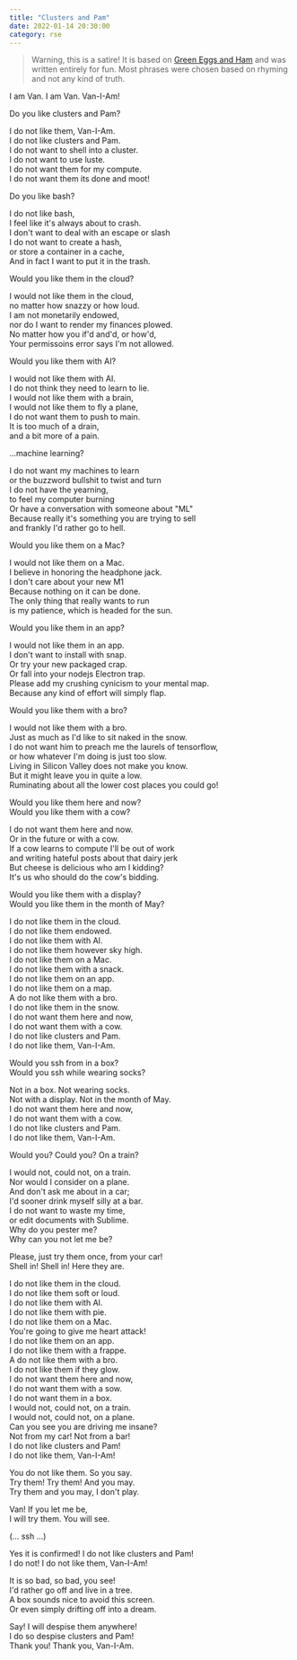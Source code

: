 ```yaml
---
title: "Clusters and Pam"
date: 2022-01-14 20:30:00
category: rse
---
```


<blockquote>Warning, this is a satire! It is based on <a href="https://en.wikipedia.org/wiki/Green_Eggs_and_Ham" target="_blank">Green Eggs and Ham</a> and was written entirely for fun. Most phrases were chosen based on rhyming and not any kind of truth.</blockquote>

I am Van. I am Van. Van-I-Am! <br>

Do you like clusters and Pam? <br>

I do not like them, Van-I-Am. <br>
I do not like clusters and Pam. <br>
I do not want to shell into a cluster. <br>
I do not want to use luste. <br>
I do not want them for my compute. <br>
I do not want them its done and moot! <br>

Do you like bash? <br>

I do not like bash, <br>
I feel like it's always about to crash. <br>
I don't want to deal with an escape or slash <br>
I do not want to create a hash, <br>
or store a container in a cache, <br>
And in fact I want to put it in the trash. <br>

Would you like them in the cloud? <br>

I would not like them in the cloud, <br>
no matter how snazzy or how loud. <br>
I am not monetarily endowed, <br>
nor do I want to render my finances plowed. <br>
No matter how you if'd and'd, or how'd, <br>
Your permissoins error says I'm not allowed. <br>

Would you like them with AI? <br>

I would not like them with AI. <br>
I do not think they need to learn to lie. <br>
I would not like them with a brain, <br>
I would not like them to fly a plane, <br>
I do not want them to push to main. <br>
It is too much of a drain, <br>
and a bit more of a pain. <br>

...machine learning? <br>

I do not want my machines to learn <br>
or the buzzword bullshit to twist and turn <br>
I do not have the yearning, <br>
to feel my computer burning <br>
Or have a conversation with someone about "ML" <br>
Because really it's something you are trying to sell <br>
and frankly I'd rather go to hell. <br>

Would you like them on a Mac? <br>

I would not like them on a Mac. <br>
I believe in honoring the headphone jack. <br>
I don't care about your new M1 <br>
Because nothing on it can be done. <br>
The only thing that really wants to run <br>
is my patience, which is headed for the sun. <br>

Would you like them in an app? <br>

I would not like them in an app. <br>
I don't want to install with snap. <br>
Or try your new packaged crap. <br>
Or fall into your nodejs Electron trap. <br>
Please add my crushing cynicism to your mental map. <br>
Because any kind of effort will simply flap. <br>

Would you like them with a bro? <br>

I would not like them with a bro. <br>
Just as much as I'd like to sit naked in the snow. <br>
I do not want him to preach me the laurels of tensorflow, <br>
or how whatever I'm doing is just too slow. <br>
Living in Silicon Valley does not make you know. <br>
But it might leave you in quite a low. <br>
Ruminating about all the lower cost places you could go! <br>

Would you like them here and now? <br>
Would you like them with a cow? <br>

I do not want them here and now. <br>
Or in the future or with a cow. <br>
If a cow learns to compute I'll be out of work <br>
and writing hateful posts about that dairy jerk <br>
But cheese is delicious who am I kidding? <br>
It's us who should do the cow's bidding. <br>

Would you like them with a display? <br>
Would you like them in the month of May? <br>

I do not like them in the cloud. <br>
I do not like them endowed. <br>
I do not like them with AI. <br>
I do not like them however sky high. <br>
I do not like them on a Mac. <br>
I do not like them with a snack. <br>
I do not like them on an app. <br>
I do not like them on a map. <br>
A do not like them with a bro. <br>
I do not like them in the snow. <br>
I do not want them here and now, <br>
I do not want them with a cow. <br>
I do not like clusters and Pam. <br>
I do not like them, Van-I-Am. <br>

Would you ssh from in a box? <br>
Would you ssh while wearing socks? <br>

Not in a box. Not wearing socks. <br>
Not with a display. Not in the month of May. <br>
I do not want them here and now, <br>
I do not want them with a cow. <br>
I do not like clusters and Pam. <br>
I do not like them, Van-I-Am. <br>

Would you? Could you? On a train? <br>

I would not, could not, on a train. <br>
Nor would I consider on a plane. <br>
And don't ask me about in a car; <br>
I'd sooner drink myself silly at a bar. <br>
I do not want to waste my time, <br>
or edit documents with Sublime. <br>
Why do you pester me? <br>
Why can you not let me be? <br>

Please, just try them once, from your car! <br>
Shell in! Shell in! Here they are. <br>

I do not like them in the cloud. <br>
I do not like them soft or loud. <br>
I do not like them with AI. <br>
I do not like them with pie. <br>
I do not like them on a Mac. <br>
You're going to give me heart attack! <br>
I do not like them on an app.  <br>
I do not like them with a frappe. <br>
A do not like them with a bro. <br>
I do not like them if they glow. <br>
I do not want them here and now, <br>
I do not want them with a sow. <br>
I do not want them in a box. <br>
I would not, could not, on a train. <br>
I would not, could not, on a plane. <br>
Can you see you are driving me insane? <br>
Not from my car! Not from a bar! <br>
I do not like clusters and Pam! <br>
I do not like them, Van-I-Am! <br>

You do not like them. So you say. <br>
Try them! Try them! And you may. <br>
Try them and you may, I don't play. <br>

Van! If you let me be, <br>
I will try them. You will see. <br>

(... ssh ...) <br>

Yes it is confirmed! I do not like clusters and Pam! <br>
I do not! I do not like them, Van-I-Am! <br>

It is so bad, so bad, you see! <br>
I'd rather go off and live in a tree. <br>
A box sounds nice to avoid this screen. <br>
Or even simply drifting off into a dream.  <br>

Say! I will despise them anywhere! <br>
I do so despise clusters and Pam! <br>
Thank you! Thank you, Van-I-Am. <br>
